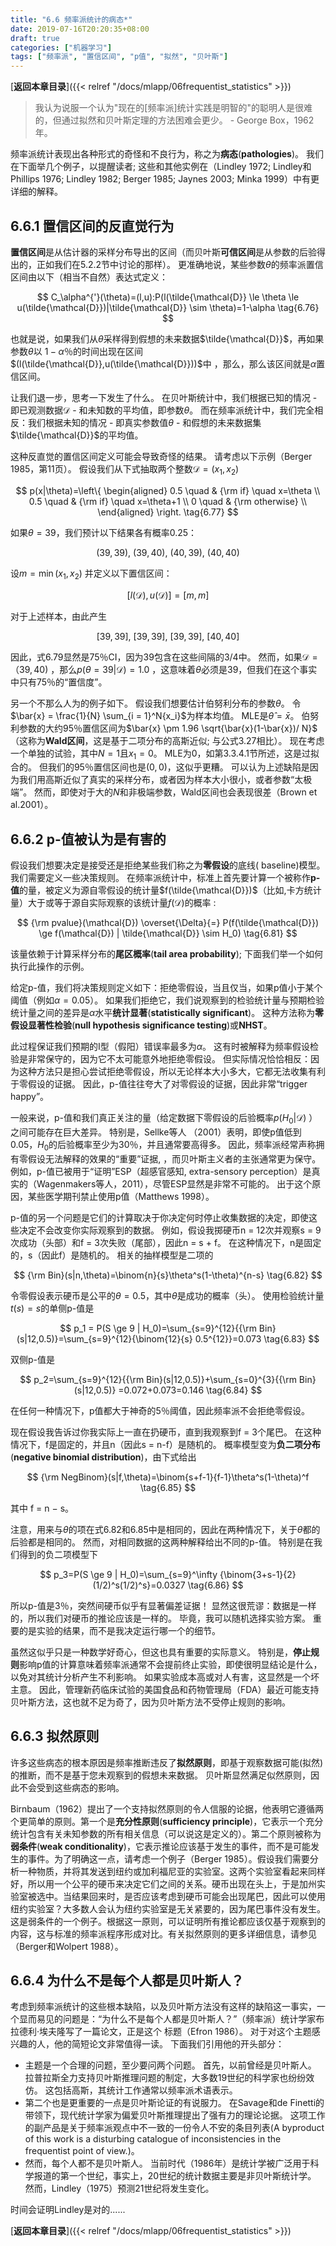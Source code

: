 ```yaml
---
title: "6.6 频率派统计的病态*"
date: 2019-07-16T20:20:35+08:00
draft: true
categories: ["机器学习"]
tags: ["频率派", "置信区间", "p值", "拟然", "贝叶斯"]
---
```



[**返回本章目录**]({{< relref "/docs/mlapp/06frequentist_statistics" >}})

> 我认为说服一个认为"现在的\[频率派\]统计实践是明智的"的聪明人是很难的，但通过拟然和贝叶斯定理的方法困难会更少。 - George Box，1962年。

频率派统计表现出各种形式的奇怪和不良行为，称之为**病态**\(**pathologies**\)。 我们在下面举几个例子，以提醒读者; 这些和其他实例在（Lindley 1972; Lindley和Phillips 1976; Lindley 1982; Berger 1985; Jaynes 2003; Minka 1999）中有更详细的解释。

<!--more-->

## 6.6.1 置信区间的反直觉行为

**置信区间**是从估计器的采样分布导出的区间（而贝叶斯**可信区间**是从参数的后验得出的，正如我们在5.2.2节中讨论的那样）。 更准确地说，某些参数$\theta$的频率派置信区间由以下（相当不自然）表达式定义：

$$
C_\alpha^{'}(\theta)=(l,u):P(l(\tilde{\mathcal{D}} \le \theta \le u(\tilde{\mathcal{D}})|\tilde{\mathcal{D}} \sim \theta)=1-\alpha   \tag{6.76}
$$

也就是说，如果我们从$\theta$采样得到假想的未来数据$\tilde{\mathcal{D}}$，再如果参数$\theta$以 $1-\alpha$％的时间出现在区间$(l(\tilde{\mathcal{D}},u(\tilde{\mathcal{D}}))$中 ，那么，那么该区间就是$\alpha$置信区间。

让我们退一步，思考一下发生了什么。 在贝叶斯统计中，我们根据已知的情况 - 即已观测数据$\mathcal{D}$ - 和未知数的平均值，即参数$\theta$。 而在频率派统计中，我们完全相反：我们根据未知的情况 - 即真实参数值$\theta$ - 和假想的未来数据集$\tilde{\mathcal{D}}$的平均值。

这种反直觉的置信区间定义可能会导致奇怪的结果。 请考虑以下示例（Berger 1985，第11页）。 假设我们从下式抽取两个整数$\mathcal{D} =(x_1,x_2)$

$$
p(x|\theta)=\left\{
\begin{aligned}
0.5 \quad & {\rm if} \quad x=\theta \\
0.5 \quad & {\rm if} \quad x=\theta+1 \\
0 \quad & {\rm otherwise} \\
\end{aligned}
\right.   \tag{6.77}
$$

如果$\theta = 39$，我们预计以下结果各有概率0.25：

$$
(39,39),\ (39,40), \ (40,39), \ (40,40)  \tag{6.78}
$$

设$m = \min (x_1,x_2)$ 并定义以下置信区间：

$$
[l(\mathcal{D}),u(\mathcal{D})]=[m,m]   \tag{6.79}
$$

对于上述样本，由此产生

$$
[39,39],\ [39,39], \ [39,39], \ [40,40]  \tag{6.78}
$$

因此，式6.79显然是75％CI，因为39包含在这些间隔的3/4中。 然而，如果$\mathcal{D} =（39,40)$ ，那么$p(\theta = 39 | \mathcal{D})= 1.0$ ，这意味着$\theta$必须是39，但我们在这个事实中只有75％的“置信度”。

另一个不那么人为的例子如下。 假设我们想要估计伯努利分布的参数$\theta$。 令$\bar{x} = \frac{1}{N} \sum_{i = 1}^N{x_i}$为样本均值。 MLE是$\hat{\theta}= \bar{x}$。 伯努利参数的大约95％置信区间为$\bar{x} \pm 1.96 \sqrt{\bar{x}(1-\bar{x})/ N}$（这称为**Wald区间**，这是基于二项分布的高斯近似; 与公式3.27相比）。 现在考虑一个单独的试验，其中$N = 1$且$x_1 = 0$。 MLE为0，如第3.3.4.1节所述，这是过拟合的。 但我们的95％置信区间也是$(0,0)$，这似乎更糟。 可以认为上述缺陷是因为我们用高斯近似了真实的采样分布，或者因为样本大小很小，或者参数“太极端”。 然而，即使对于大的$N$和非极端参数，Wald区间也会表现很差（Brown et al.2001）。

## 6.6.2 p-值被认为是有害的

假设我们想要决定是接受还是拒绝某些我们称之为**零假设**的底线\( baseline\)模型。 我们需要定义一些决策规则。 在频率派统计中，标准上首先要计算一个被称作**p-值**的量，被定义为源自零假设的统计量$f(\tilde{\mathcal{D}})$（比如,卡方统计量）大于或等于源自实际观察的该统计量$f(\mathcal{D})$的概率 :

$$
{\rm pvalue}(\mathcal{D}) \overset{\Delta}{=} P(f(\tilde{\mathcal{D}}) \ge f(\mathcal{D}) | \tilde{\mathcal{D}} \sim H_0)  \tag{6.81}
$$

该量依赖于计算采样分布的**尾区概率**\(**tail area probability**\); 下面我们举一个如何执行此操作的示例。

给定p-值，我们将决策规则定义如下：拒绝零假设，当且仅当，如果p值小于某个阈值（例如$\alpha= 0.05$）。 如果我们拒绝它，我们说观察到的检验统计量与预期检验统计量之间的差异是$\alpha$水平**统计显著**\(**statistically significant**\)。 这种方法称为**零假设显著性检验**\(**null hypothesis significance testing**\)或**NHST**。

此过程保证我们预期的I型（假阳）错误率最多为$\alpha$。 这有时被解释为频率假设检验是非常保守的，因为它不太可能意外地拒绝零假设。 但实际情况恰恰相反：因为这种方法只是担心尝试拒绝零假设，所以无论样本大小多大，它都无法收集有利于零假设的证据。 因此，p-值往往夸大了对零假设的证据，因此非常“trigger happy”。

一般来说，p-值和我们真正关注的量（给定数据下零假设的后验概率$p(H_0 | \mathcal{D})$ ）之间可能存在巨大差异。 特别是，Sellke等人 （2001）表明，即使p值低到0.05，$H_0$的后验概率至少为30％，并且通常要高得多。 因此，频率派经常声称拥有零假设无法解释的效果的“重要”证据, ，而贝叶斯主义者的主张通常更为保守。 例如，p-值已被用于“证明”ESP（超感官感知, extra-sensory perception）是真实的（Wagenmakers等人，2011），尽管ESP显然是非常不可能的。 出于这个原因，某些医学期刊禁止使用p值（Matthews 1998）。

p-值的另一个问题是它们的计算取决于你决定何时停止收集数据的决定，即使这些决定不会改变你实际观察到的数据。 例如，假设我掷硬币n = 12次并观察s = 9次成功（头部）和f = 3次失败（尾部），因此n = s + f。 在这种情况下，n是固定的，s（因此f）是随机的。 相关的抽样模型是二项的

$$
{\rm Bin}(s|n,\theta)=\binom{n}{s}\theta^s(1-\theta)^{n-s}    \tag{6.82}
$$

令零假设表示硬币是公平的$\theta= 0.5$，其中$\theta$是成功的概率（头）。 使用检验统计量$t(s)= s$的单侧p-值是

$$
p_1 = P(S \ge 9 | H_0)=\sum_{s=9}^{12}{{\rm Bin}(s|12,0.5)}=\sum_{s=9}^{12}{\binom{12}{s} 0.5^{12}}=0.073   \tag{6.83}
$$

双侧p-值是

$$
p_2=\sum_{s=9}^{12}{{\rm Bin}(s|12,0.5)}+\sum_{s=0}^{3}{{\rm Bin}(s|12,0.5)} =0.072+0.073=0.146    \tag{6.84}
$$

在任何一种情况下，p值都大于神奇的5％阈值，因此频率派不会拒绝零假设。

现在假设我告诉过你我实际上一直在扔硬币，直到我观察到f = 3个尾巴。 在这种情况下，f是固定的，并且n（因此s = n-f）是随机的。 概率模型变为**负二项分布**\(**negative binomial distribution**\)，由下式给出

$$
{\rm NegBinom}(s|f,\theta)=\binom{s+f-1}{f-1}\theta^s(1-\theta)^f   \tag{6.85}
$$

其中 f = n − s。

注意，用来与$\theta$的项在式6.82和6.85中是相同的，因此在两种情况下，关于$\theta$都的后验都是相同的。 然而，对相同数据的这两种解释给出不同的p-值。 特别是在我们得到的负二项模型下

$$
p_3=P(S \ge 9 | H_0)=\sum_{s=9}^\infty {\binom{3+s-1}{2}(1/2)^s(1/2)^s}=0.0327  \tag{6.86}
$$

所以p-值是3％，突然间硬币似乎有显著偏差证据！ 显然这很荒谬：数据是一样的，所以我们对硬币的推论应该是一样的。 毕竟，我可以随机选择实验方案。 重要的是实验的结果，而不是我决定运行哪一个的细节。

虽然这似乎只是一种数学好奇心，但这也具有重要的实际意义。 特别是，**停止规则**影响p值的计算意味着频率派通常不会提前终止实验，即使很明显结论是什么，以免对其统计分析产生不利影响。 如果实验成本高或对人有害，这显然是一个坏主意。 因此，管理新药临床试验的美国食品和药物管理局（FDA）最近可能支持贝叶斯方法，这也就不足为奇了，因为贝叶斯方法不受停止规则的影响。

## 6.6.3 拟然原则

许多这些病态的根本原因是频率推断违反了**拟然原则**，即基于观察数据可能\(拟然\)的推断，而不是基于您未观察到的假想未来数据。 贝叶斯显然满足似然原则，因此不会受到这些病态的影响。

Birnbaum（1962）提出了一个支持拟然原则的令人信服的论据，他表明它遵循两个更简单的原则。第一个是**充分性原则**\(**sufficiency principle**\)，它表示一个充分统计包含有关未知参数的所有相关信息（可以说这是定义的）。第二个原则被称为**弱条件**\(**weak conditionality**\)，它表示推论应该基于发生的事件，而不是可能发生的事件。为了明确这一点，请考虑一个例子（Berger 1985）。假设我们需要分析一种物质，并将其发送到纽约或加利福尼亚的实验室。这两个实验室看起来同样好，所以用一个公平的硬币来决定它们之间的关系。硬币出现在头上，于是加州实验室被选中。当结果回来时，是否应该考虑到硬币可能会出现尾巴，因此可以使用纽约实验室？大多数人会认为纽约实验室是无关紧要的，因为尾巴事件没有发生。这是弱条件的一个例子。根据这一原则，可以证明所有推论都应该仅基于观察到的内容，这与标准的频率派程序形成对比。有关拟然原则的更多详细信息，请参见（Berger和Wolpert 1988）。

## 6.6.4 为什么不是每个人都是贝叶斯人？

考虑到频率派统计的这些根本缺陷，以及贝叶斯方法没有这样的缺陷这一事实，一个显而易见的问题是：“为什么不是每个人都是贝叶斯人？”（频率派）统计学家布拉德利·埃夫隆写了一篇论文，正是这个 标题（Efron 1986）。 对于对这个主题感兴趣的人，他的简短论文非常值得一读。 下面我们引用他的开头部分：

* 主题是一个合理的问题，至少要问两个问题。 首先，以前曾经是贝叶斯人。 拉普拉斯全力支持贝叶斯推理问题的制定，大多数19世纪的科学家也纷纷效仿。 这包括高斯，其统计工作通常以频率派术语表示。
* 第二个也是更重要的一点是贝叶斯论证的有说服力。 在Savage和de Finetti的带领下，现代统计学家为偏爱贝叶斯推理提出了强有力的理论论据。 这项工作的副产品是关于频率派观点中不一致的一份令人不安的条目列表\(A byproduct of this work is a disturbing catalogue of inconsistencies in the frequentist point of view.\)。
* 然而，每个人都不是贝叶斯人。 当前时代（1986年）是统计学被广泛用于科学报道的第一个世纪，事实上，20世纪的统计数据主要是非贝叶斯统计学。 然而，Lindley（1975）预测21世纪将发生变化。

时间会证明Lindley是对的......

[**返回本章目录**]({{< relref "/docs/mlapp/06frequentist_statistics" >}})

